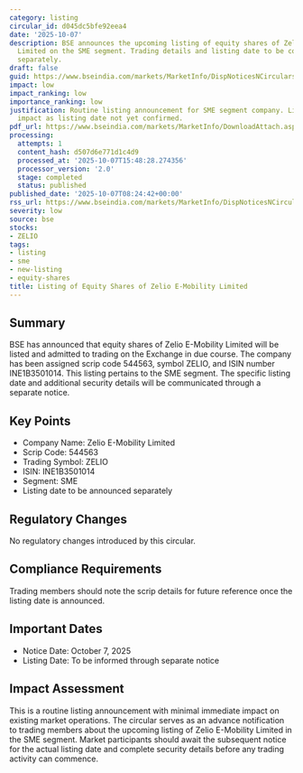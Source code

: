 ```yaml
---
category: listing
circular_id: d045dc5bfe92eea4
date: '2025-10-07'
description: BSE announces the upcoming listing of equity shares of Zelio E-Mobility
  Limited on the SME segment. Trading details and listing date to be communicated
  separately.
draft: false
guid: https://www.bseindia.com/markets/MarketInfo/DispNoticesNCirculars.aspx?Noticeid={8EFBA646-86D3-41CD-9151-151B2A873AB4}&noticeno=20251007-8&dt=10/07/2025&icount=8&totcount=76&flag=0
impact: low
impact_ranking: low
importance_ranking: low
justification: Routine listing announcement for SME segment company. Limited market-wide
  impact as listing date not yet confirmed.
pdf_url: https://www.bseindia.com/markets/MarketInfo/DownloadAttach.aspx?id=20251007-8&attachedId=
processing:
  attempts: 1
  content_hash: d507d6e771d1c4d9
  processed_at: '2025-10-07T15:48:28.274356'
  processor_version: '2.0'
  stage: completed
  status: published
published_date: '2025-10-07T08:24:42+00:00'
rss_url: https://www.bseindia.com/markets/MarketInfo/DispNoticesNCirculars.aspx?Noticeid={8EFBA646-86D3-41CD-9151-151B2A873AB4}&noticeno=20251007-8&dt=10/07/2025&icount=8&totcount=76&flag=0
severity: low
source: bse
stocks:
- ZELIO
tags:
- listing
- sme
- new-listing
- equity-shares
title: Listing of Equity Shares of Zelio E-Mobility Limited
---
```


## Summary

BSE has announced that equity shares of Zelio E-Mobility Limited will be listed and admitted to trading on the Exchange in due course. The company has been assigned scrip code 544563, symbol ZELIO, and ISIN number INE1B3501014. This listing pertains to the SME segment. The specific listing date and additional security details will be communicated through a separate notice.

## Key Points

- Company Name: Zelio E-Mobility Limited
- Scrip Code: 544563
- Trading Symbol: ZELIO
- ISIN: INE1B3501014
- Segment: SME
- Listing date to be announced separately

## Regulatory Changes

No regulatory changes introduced by this circular.

## Compliance Requirements

Trading members should note the scrip details for future reference once the listing date is announced.

## Important Dates

- Notice Date: October 7, 2025
- Listing Date: To be informed through separate notice

## Impact Assessment

This is a routine listing announcement with minimal immediate impact on existing market operations. The circular serves as an advance notification to trading members about the upcoming listing of Zelio E-Mobility Limited in the SME segment. Market participants should await the subsequent notice for the actual listing date and complete security details before any trading activity can commence.